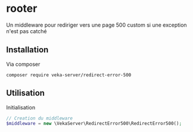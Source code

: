 # rooter
Un middleware pour rediriger vers une page 500 custom si une exception n'est pas catché

## Installation

Via composer
```
composer require veka-server/redirect-error-500
```

## Utilisation

Initialisation
```php
// Creation du middleware
$middleware = new \VekaServer\RedirectError500\RedirectError500();
```
